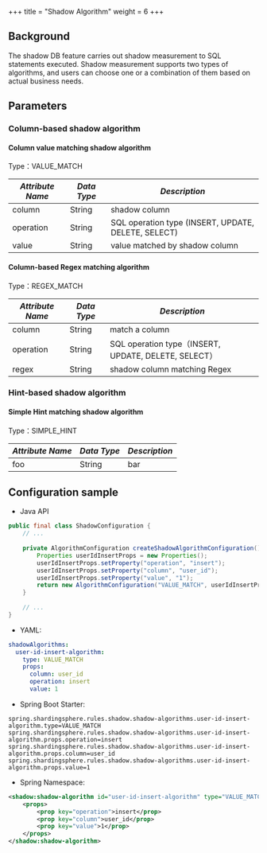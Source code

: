 +++
title = "Shadow Algorithm"
weight = 6
+++

## Background

The shadow DB feature carries out shadow measurement to SQL statements executed. Shadow measurement supports two types of algorithms, and users can choose one or a combination of them based on actual business needs.

## Parameters

### Column-based shadow algorithm

#### Column value matching shadow algorithm

Type：VALUE_MATCH

| *Attribute Name* | *Data Type* | *Description*                                       |
| ---------------- | ----------- | --------------------------------------------------- |
| column           | String      | shadow column                                       |
| operation        | String      | SQL operation type (INSERT, UPDATE, DELETE, SELECT) |
| value            | String      | value matched by shadow column                      |

#### Column-based Regex matching algorithm

Type：REGEX_MATCH

| *Attribute Name* | *Data Type* | *Description*                                      |
| ---------------- | ----------- | -------------------------------------------------- |
| column           | String      | match a column                                     |
| operation        | String      | SQL operation type（INSERT, UPDATE, DELETE, SELECT）|
| regex            | String      | shadow column matching Regex                       |

### Hint-based shadow algorithm

#### Simple Hint matching shadow algorithm

Type：SIMPLE_HINT

| *Attribute Name* | *Data Type* | *Description* |
| ---------------- | ----------- | ------------- |
| foo              | String      | bar           |

## Configuration sample

- Java API

```java
public final class ShadowConfiguration {
    // ...
    
    private AlgorithmConfiguration createShadowAlgorithmConfiguration() {
        Properties userIdInsertProps = new Properties();
        userIdInsertProps.setProperty("operation", "insert");
        userIdInsertProps.setProperty("column", "user_id");
        userIdInsertProps.setProperty("value", "1");
        return new AlgorithmConfiguration("VALUE_MATCH", userIdInsertProps);
    }
    
    // ...
}
```

- YAML:

```yaml
shadowAlgorithms:
  user-id-insert-algorithm:
    type: VALUE_MATCH
    props:
      column: user_id
      operation: insert
      value: 1
```

- Spring Boot Starter:

```properties
spring.shardingsphere.rules.shadow.shadow-algorithms.user-id-insert-algorithm.type=VALUE_MATCH
spring.shardingsphere.rules.shadow.shadow-algorithms.user-id-insert-algorithm.props.operation=insert
spring.shardingsphere.rules.shadow.shadow-algorithms.user-id-insert-algorithm.props.column=user_id
spring.shardingsphere.rules.shadow.shadow-algorithms.user-id-insert-algorithm.props.value=1
```

- Spring Namespace:

```xml
<shadow:shadow-algorithm id="user-id-insert-algorithm" type="VALUE_MATCH">
    <props>
        <prop key="operation">insert</prop>
        <prop key="column">user_id</prop>
        <prop key="value">1</prop>
    </props>
</shadow:shadow-algorithm>
```

